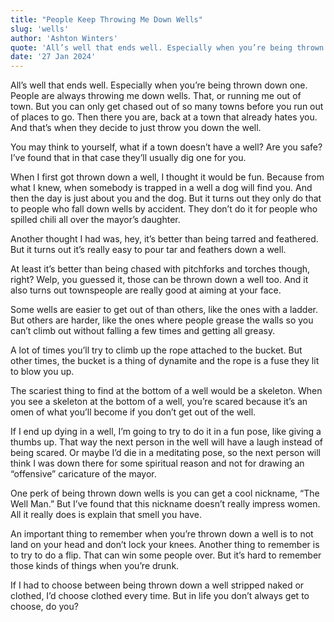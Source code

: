 ```yaml
---
title: "People Keep Throwing Me Down Wells"
slug: 'wells'
author: 'Ashton Winters'
quote: 'All’s well that ends well. Especially when you’re being thrown down one. People are always throwing me down wells. That, or running me out of town.'
date: '27 Jan 2024'
---
```


All’s well that ends well. Especially when you’re being thrown down one. People are always throwing me down wells. That, or running me out of town. But you can only get chased out of so many towns before you run out of places to go. Then there you are, back at a town that already hates you. And that’s when they decide to just throw you down the well.

You may think to yourself, what if a town doesn’t have a well? Are you safe? I’ve found that in that case they’ll usually dig one for you.

When I first got thrown down a well, I thought it would be fun. Because from what I knew, when somebody is trapped in a well a dog will find you. And then the day is just about you and the dog. But it turns out they only do that to people who fall down wells by accident. They don’t do it for people who spilled chili all over the mayor’s daughter.

Another thought I had was, hey, it’s better than being tarred and feathered. But it turns out it’s really easy to pour tar and feathers down a well.

At least it’s better than being chased with pitchforks and torches though, right? Welp, you guessed it, those can be thrown down a well too. And it also turns out townspeople are really good at aiming at your face.

Some wells are easier to get out of than others, like the ones with a ladder. But others are harder, like the ones where people grease the walls so you can’t climb out without falling a few times and getting all greasy.

A lot of times you’ll try to climb up the rope attached to the bucket. But other times, the bucket is a thing of dynamite and the rope is a fuse they lit to blow you up.

The scariest thing to find at the bottom of a well would be a skeleton. When you see a skeleton at the bottom of a well, you’re scared because it’s an omen of what you’ll become if you don’t get out of the well.

If I end up dying in a well, I’m going to try to do it in a fun pose, like giving a thumbs up. That way the next person in the well will have a laugh instead of being scared. Or maybe I’d die in a meditating pose, so the next person will think I was down there for some spiritual reason and not for drawing an “offensive” caricature of the mayor.

One perk of being thrown down wells is you can get a cool nickname, “The Well Man.” But I’ve found that this nickname doesn’t really impress women. All it really does is explain that smell you have.

An important thing to remember when you’re thrown down a well is to not land on your head and don’t lock your knees. Another thing to remember is to try to do a flip. That can win some people over. But it’s hard to remember those kinds of things when you’re drunk.

If I had to choose between being thrown down a well stripped naked or clothed, I’d choose clothed every time. But in life you don’t always get to choose, do you?